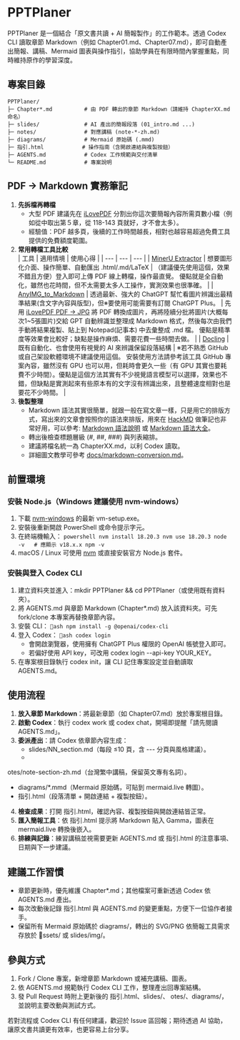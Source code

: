 # PPTPlaner

PPTPlaner 是一個結合「原文書共讀 + AI 簡報製作」的工作範本。透過 Codex CLI 讀取章節 Markdown（例如 Chapter01.md、Chapter07.md），即可自動產出簡報、講稿、Mermaid 圖表與操作指引，協助學員在有限時間內掌握重點，同時維持原作的學習深度。

## 專案目錄
```text
PPTPlaner/
├─ Chapter*.md          # 由 PDF 轉出的章節 Markdown（請維持 ChapterXX.md 命名）
├─ slides/              # AI 產出的簡報段落 (01_intro.md ...)
├─ notes/               # 對應講稿 (note-*-zh.md)
├─ diagrams/            # Mermaid 原始碼 (.mmd)
├─ 指引.html            # 操作指南（含開啟連結與複製按鈕）
├─ AGENTS.md            # Codex 工作規範與交付清單
└─ README.md            # 專案說明
```

## PDF → Markdown 實務筆記
1. **先拆檔再轉檔**  
   - 大型 PDF 建議先在 [iLovePDF](https://www.ilovepdf.com/zh-tw/split_pdf) 分割出你這次要簡報內容所需頁數小檔（例如從中取出第５章，從 118-143 頁就好，才不會太多）。  
   - 經驗值：PDF 越多頁，後續的工作時間越長，相對也越容易超過免費工具提供的免費額度範圍。
2. **常用轉檔工具比較**  
   | 工具 | 適用情境 | 使用心得 |
   | --- | --- | --- |
   | [MinerU Extractor](https://mineru.net/OpenSourceTools/Extractor) | 想要圖形化介面、操作簡單、自動匯出 .html/.md/LaTeX | （建議優先使用這個，效果不錯且方便）登入即可上傳 PDF 線上轉檔，操作最直覺。 優點就是全自動化，雖然也花時間，但不太需要太多人工操作，實測效果也很準確。 |
   | [AnyIMG_to_Markdown](https://chatgpt.com/g/g-68e122adb2508191ad323ad85385d7f3-anyimg-to-markdown) | 透過最新、強大的 ChatGPT 幫忙看圖片辨識出最精準結果(含文字內容與版型)，但※要使用可能需要有訂閱 ChatGPT Plus。 | 先用 [iLovePDF PDF → JPG](https://www.ilovepdf.com/zh-tw/pdf_to_jpg) 將 PDF 轉換成圖片，再將陸續分批將圖片(大概每次1~5張圖片)交給 GPT 自動辨識並整理成 Markdown 格式，然後每次由我們手動將結果複製、貼上到 Notepad(記事本) 中去彙整成 .md 檔。 優點是精準度等效果會比較好；缺點是操作麻煩、需要花費一些時間去做。 |
   | [Docling](https://github.com/docling-project/docling) | 既有自動化、也會使用有視覺的 AI 來辨識保留段落結構 | ※若不熟悉 GitHub 或自己架設軟體環境不建議使用這個。 安裝使用方法請參考該工具 GitHub 專案內容，雖然沒有 GPU 也可以用，但耗時會更久一些（有 GPU 其實也要耗費不少時間）。優點是這個方法其實有不少視覺語言模型可以選擇，效果也不錯，但缺點是實測起來有些原本有的文字沒有辨識出來，且整體速度相對也是要花不少時間。 |
3. **後製整理**  
   - Markdown 語法其實很簡單，就跟一般在寫文章一樣，只是用它的排版方式，寫出來的文章會按照你的語法來排版，用來在 [HackMD](https://hackmd.io/) 做筆記也非常好用，可以參考: [Markdown 語法說明](https://markdown.tw/) 或 [Markdown 語法大全](https://hackmd.io/@eMP9zQQ0Qt6I8Uqp2Vqy6w/SyiOheL5N/%2FBVqowKshRH246Q7UDyodFA)。
   - 轉出後檢查標題層級 (#, ##, ###) 與列表縮排。  
   - 建議將檔名統一為 ChapterXX.md，以利 Codex 讀取。  
   - 詳細圖文教學可參考 [docs/markdown-conversion.md](docs/markdown-conversion.md)。

## 前置環境

### 安裝 Node.js（Windows 建議使用 nvm-windows）
1. 下載 [nvm-windows](https://github.com/coreybutler/nvm-windows/releases) 的最新 
vm-setup.exe。
2. 安裝後重新開啟 PowerShell 或命令提示字元。
3. 在終端機輸入：
   `powershell
   nvm install 18.20.3
   nvm use 18.20.3
   node -v   # 應顯示 v18.x.x
   npm -v
   `
4. macOS / Linux 可使用 [nvm](https://github.com/nvm-sh/nvm) 或直接安裝官方 Node.js 套件。

### 安裝與登入 Codex CLI
1. 建立資料夾並進入：mkdir PPTPlaner && cd PPTPlaner（或使用既有資料夾）。
2. 將 AGENTS.md 與章節 Markdown (Chapter*.md) 放入該資料夾。可先 fork/clone 本專案再替換章節內容。
3. 安裝 CLI：
   `ash
   npm install -g @openai/codex-cli
   `
4. 登入 Codex：
   `ash
   codex login
   `
   - 會開啟瀏覽器，使用擁有 ChatGPT Plus 權限的 OpenAI 帳號登入即可。  
   - 若偏好使用 API key，可改用 codex login --api-key YOUR_KEY。
5. 在專案根目錄執行 codex init，讓 CLI 記住專案設定並自動讀取 AGENTS.md。

## 使用流程
1. **放入章節 Markdown**：將最新章節（如 Chapter07.md）放於專案根目錄。
2. **啟動 Codex**：執行 codex work 或 codex chat，開場即提醒「請先閱讀 AGENTS.md」。
3. **委派產出**：請 Codex 依章節內容生成：
   - slides/NN_section.md（每段 ≤10 頁，含 --- 分頁與風格建議）。
   - 
otes/note-section-zh.md（台灣繁中講稿，保留英文專有名詞）。
   - diagrams/*.mmd（Mermaid 原始碼，可貼到 mermaid.live 轉圖）。
   - 指引.html（段落清單 + 開啟連結 + 複製按鈕）。
4. **檢查成果**：打開 指引.html，確認內容、複製按鈕與開啟連結皆正常。
5. **匯入簡報工具**：依 指引.html 提示將 Markdown 貼入 Gamma，圖表在 mermaid.live 轉換後嵌入。
6. **排練與記錄**：練習講稿並視需要更新 AGENTS.md 或 指引.html 的注意事項、日期與下一步建議。

## 建議工作習慣
- 章節更新時，優先維護 Chapter*.md；其他檔案可重新透過 Codex 依 AGENTS.md 產出。
- 每次改動後記錄 指引.html 與 AGENTS.md 的變更重點，方便下一位協作者接手。
- 保留所有 Mermaid 原始碼於 diagrams/，轉出的 SVG/PNG 依簡報工具需求存放於 ssets/ 或 slides/img/。

## 參與方式
1. Fork / Clone 專案，新增章節 Markdown 或補充講稿、圖表。
2. 依 AGENTS.md 規範執行 Codex CLI 工作，整理產出回專案結構。
3. 發 Pull Request 時附上更新後的 指引.html、slides/、
otes/、diagrams/，並說明主要改動與測試方式。

若對流程或 Codex CLI 有任何建議，歡迎於 Issue 區回報；期待透過 AI 協助，讓原文書共讀更有效率，也更容易上台分享。
